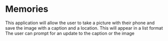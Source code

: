 # Memories

This application will allow the user to take a picture with their phone and save the image with a caption and a location. 
This will appear in a list format
The user can prompt for an update to the caption or the image
